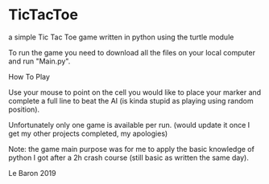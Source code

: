 # TicTacToe
a simple Tic Tac Toe game written in python using the turtle module

To run the game you need to download all the files on your local computer and run "Main.py".

How To Play

Use your mouse to point on the cell you would like to place your marker and complete a full line to beat the AI (is kinda stupid as playing using random position).

Unfortunately only one game is available per run. (would update it once I get my other projects completed, my apologies)
 
Note: the game main purpose was for me to apply the basic knowledge of python I got after a 2h crash course (still basic as written the same day).

Le Baron 2019
